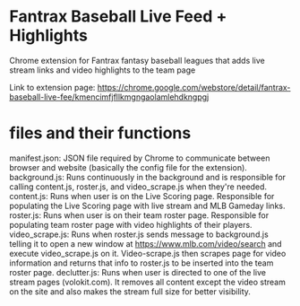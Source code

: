 # Fantrax Baseball Live Feed + Highlights
Chrome extension for Fantrax fantasy baseball leagues that adds live stream links and video highlights to the team page

Link to extension page: https://chrome.google.com/webstore/detail/fantrax-baseball-live-fee/kmencimfjfllkmgngaolamlehdkngpgj

# files and their functions
manifest.json: JSON file required by Chrome to communicate between browser and website (basically the config file for the extension).
background.js: Runs continuously in the background and is responsible for calling content.js, roster.js, and video_scrape.js when they're needed.
content.js: Runs when user is on the Live Scoring page. Responsible for populating the Live Scoring page with live stream and MLB Gameday links.
roster.js: Runs when user is on their team roster page. Responsible for populating team roster page with video highlights of their players.
video_scrape.js: Runs when roster.js sends message to background.js telling it to open a new window at https://www.mlb.com/video/search and execute video_scrape.js on it. Video-scrape.js then scrapes page for video information and returns that info to roster.js to be inserted into the team roster page.
declutter.js: Runs when user is directed to one of the live stream pages (volokit.com). It removes all content except the video stream on the site and also makes the stream full size for better visibility.
